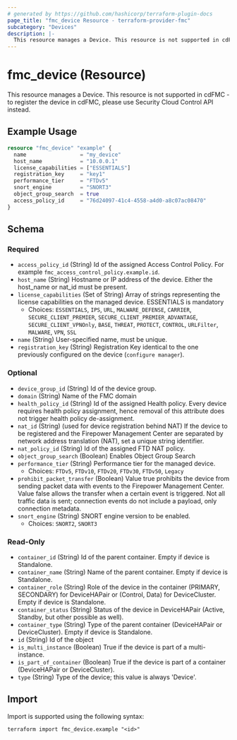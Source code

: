 ```yaml
---
# generated by https://github.com/hashicorp/terraform-plugin-docs
page_title: "fmc_device Resource - terraform-provider-fmc"
subcategory: "Devices"
description: |-
  This resource manages a Device. This resource is not supported in cdFMC - to register the device in cdFMC, please use Security Cloud Control API instead.
---
```


# fmc_device (Resource)

This resource manages a Device. This resource is not supported in cdFMC - to register the device in cdFMC, please use Security Cloud Control API instead.

## Example Usage

```terraform
resource "fmc_device" "example" {
  name                 = "my_device"
  host_name            = "10.0.0.1"
  license_capabilities = ["ESSENTIALS"]
  registration_key     = "key1"
  performance_tier     = "FTDv5"
  snort_engine         = "SNORT3"
  object_group_search  = true
  access_policy_id     = "76d24097-41c4-4558-a4d0-a8c07ac08470"
}
```

<!-- schema generated by tfplugindocs -->
## Schema

### Required

- `access_policy_id` (String) Id of the assigned Access Control Policy. For example `fmc_access_control_policy.example.id`.
- `host_name` (String) Hostname or IP address of the device. Either the host_name or nat_id must be present.
- `license_capabilities` (Set of String) Array of strings representing the license capabilities on the managed device. ESSENTIALS is mandatory
  - Choices: `ESSENTIALS`, `IPS`, `URL`, `MALWARE_DEFENSE`, `CARRIER`, `SECURE_CLIENT_PREMIER`, `SECURE_CLIENT_PREMIER_ADVANTAGE`, `SECURE_CLIENT_VPNOnly`, `BASE`, `THREAT`, `PROTECT`, `CONTROL`, `URLFilter`, `MALWARE`, `VPN`, `SSL`
- `name` (String) User-specified name, must be unique.
- `registration_key` (String) Registration Key identical to the one previously configured on the device (`configure manager`).

### Optional

- `device_group_id` (String) Id of the device group.
- `domain` (String) Name of the FMC domain
- `health_policy_id` (String) Id of the assigned Health policy. Every device requires health policy assignment, hence removal of this attribute does not trigger health policy de-assignment.
- `nat_id` (String) (used for device registration behind NAT) If the device to be registered and the Firepower Management Center are separated by network address translation (NAT), set a unique string identifier.
- `nat_policy_id` (String) Id of the assigned FTD NAT policy.
- `object_group_search` (Boolean) Enables Object Group Search
- `performance_tier` (String) Performance tier for the managed device.
  - Choices: `FTDv5`, `FTDv10`, `FTDv20`, `FTDv30`, `FTDv50`, `Legacy`
- `prohibit_packet_transfer` (Boolean) Value true prohibits the device from sending packet data with events to the Firepower Management Center. Value false allows the transfer when a certain event is triggered. Not all traffic data is sent; connection events do not include a payload, only connection metadata.
- `snort_engine` (String) SNORT engine version to be enabled.
  - Choices: `SNORT2`, `SNORT3`

### Read-Only

- `container_id` (String) Id of the parent container. Empty if device is Standalone.
- `container_name` (String) Name of the parent container. Empty if device is Standalone.
- `container_role` (String) Role of the device in the container (PRIMARY, SECONDARY) for DeviceHAPair or (Control, Data) for DeviceCluster. Empty if device is Standalone.
- `container_status` (String) Status of the device in DeviceHAPair (Active, Standby, but other possible as well).
- `container_type` (String) Type of the parent container (DeviceHAPair or DeviceCluster). Empty if device is Standalone.
- `id` (String) Id of the object
- `is_multi_instance` (Boolean) True if the device is part of a multi-instance.
- `is_part_of_container` (Boolean) True if the device is part of a container (DeviceHAPair or DeviceCluster).
- `type` (String) Type of the device; this value is always 'Device'.

## Import

Import is supported using the following syntax:

```shell
terraform import fmc_device.example "<id>"
```
